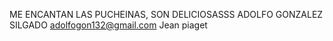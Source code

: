 ME ENCANTAN LAS PUCHEINAS, SON DELICIOSASSS
ADOLFO GONZALEZ SILGADO 
adolfogon132@gmail.com
Jean piaget
